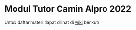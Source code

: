 # Modul Tutor Camin Alpro 2022

Untuk daftar materi dapat dilihat di [wiki](hthttps://github.com/AlproITS/camin-2022/wiki) berikut/
